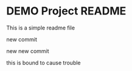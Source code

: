 # DEMO Project README

This is a simple readme file

new commit

new new commit

this is bound to cause trouble

